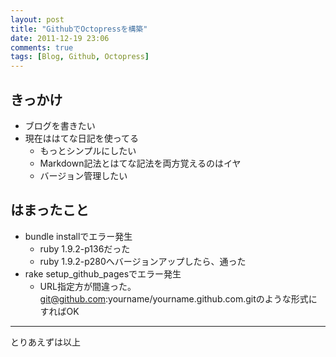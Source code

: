 ```yaml
---
layout: post
title: "GithubでOctopressを構築"
date: 2011-12-19 23:06
comments: true
tags: [Blog, Github, Octopress]
---
```


## きっかけ
* ブログを書きたい
* 現在ははてな日記を使ってる
    * もっとシンプルにしたい
    * Markdown記法とはてな記法を両方覚えるのはイヤ
    * バージョン管理したい
## はまったこと
* bundle installでエラー発生
    * ruby 1.9.2-p136だった
    * ruby 1.9.2-p280へバージョンアップしたら、通った
* rake setup_github_pagesでエラー発生
    * URL指定方が間違った。git@github.com:yourname/yourname.github.com.gitのような形式にすればOK

---
とりあえずは以上

